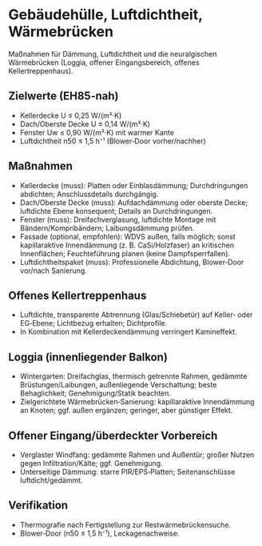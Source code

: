 # Gebäudehülle, Luftdichtheit, Wärmebrücken

Maßnahmen für Dämmung, Luftdichtheit und die neuralgischen Wärmebrücken (Loggia, offener Eingangsbereich, offenes Kellertreppenhaus).

## Zielwerte (EH85‑nah)

- Kellerdecke U ≤ 0,25 W/(m²·K)
- Dach/Oberste Decke U ≤ 0,14 W/(m²·K)
- Fenster Uw ≤ 0,90 W/(m²·K) mit warmer Kante
- Luftdichtheit n50 ≤ 1,5 h⁻¹ (Blower‑Door vorher/nachher)

## Maßnahmen

- Kellerdecke (muss): Platten oder Einblasdämmung; Durchdringungen abdichten; Anschlussdetails durchgängig.
- Dach/Oberste Decke (muss): Aufdachdämmung oder oberste Decke; luftdichte Ebene konsequent; Details an Durchdringungen.
- Fenster (muss): Dreifachverglasung, luftdichte Montage mit Bändern/Kompribändern; Laibungsdämmung prüfen.
- Fassade (optional, empfohlen): WDVS außen, falls möglich; sonst kapillaraktive Innendämmung (z. B. CaSi/Holzfaser) an kritischen Innenflächen; Feuchteführung planen (keine Dampfsperrfallen).
- Luftdichtheitspaket (muss): Professionelle Abdichtung, Blower‑Door vor/nach Sanierung.

## Offenes Kellertreppenhaus

- Luftdichte, transparente Abtrennung (Glas/Schiebetür) auf Keller‑ oder EG‑Ebene; Lichtbezug erhalten; Dichtprofile.
- In Kombination mit Kellerdeckendämmung verringert Kamineffekt.

## Loggia (innenliegender Balkon)

- Wintergarten: Dreifachglas, thermisch getrennte Rahmen, gedämmte Brüstungen/Laibungen, außenliegende Verschattung; beste Behaglichkeit; Genehmigung/Statik beachten.
- Zielgerichtete Wärmebrücken‑Sanierung: kapillaraktive Innendämmung an Knoten; ggf. außen ergänzen; geringer, aber günstiger Effekt.

## Offener Eingang/überdeckter Vorbereich

- Verglaster Windfang: gedämmte Rahmen und Außentür; großer Nutzen gegen Infiltration/Kälte; ggf. Genehmigung.
- Unterseitige Dämmung: starre PIR/EPS‑Platten; Seitenanschlüsse luftdicht/gedämmt.

## Verifikation

- Thermografie nach Fertigstellung zur Restwärmebrückensuche.
- Blower‑Door (n50 ≤ 1,5 h⁻¹), Leckagenachweise.

